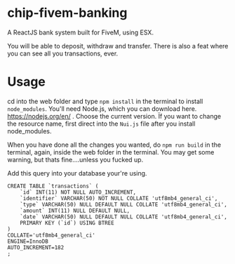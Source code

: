 # chip-fivem-banking
A ReactJS bank system built for FiveM, using ESX.

You will be able to deposit, withdraw and transfer. There is also a feat where you can see all you transactions, ever.

# Usage
cd into the web folder and type ``npm install`` in the terminal to install ``node_modules``. You'll need Node.js, which you can download here. https://nodejs.org/en/ . Choose the current version.
Ïf you want to change the resource name, first direct into the ``Nui.js`` file after you install node_modules. 

When you have done all the changes you wanted, do ``npm run build`` in the terminal, again, inside the web folder in the terminal. You may get some warning, but thats fine....unless you fucked up.

Add this query into your database your're using.
```
CREATE TABLE `transactions` (
	`id` INT(11) NOT NULL AUTO_INCREMENT,
	`identifier` VARCHAR(50) NOT NULL COLLATE 'utf8mb4_general_ci',
	`type` VARCHAR(50) NULL DEFAULT NULL COLLATE 'utf8mb4_general_ci',
	`amount` INT(11) NULL DEFAULT NULL,
	`date` VARCHAR(50) NULL DEFAULT NULL COLLATE 'utf8mb4_general_ci',
	PRIMARY KEY (`id`) USING BTREE
)
COLLATE='utf8mb4_general_ci'
ENGINE=InnoDB
AUTO_INCREMENT=182
;
```
